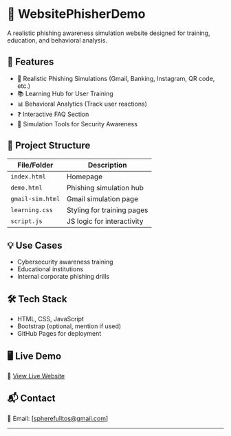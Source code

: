 # 🎣 WebsitePhisherDemo

A realistic phishing awareness simulation website designed for training, education, and behavioral analysis.

## 🚀 Features

- 🧠 Realistic Phishing Simulations (Gmail, Banking, Instagram, QR code, etc.)
- 📚 Learning Hub for User Training
- 📊 Behavioral Analytics (Track user reactions)
- ❓ Interactive FAQ Section
- 🧰 Simulation Tools for Security Awareness

## 📂 Project Structure

| File/Folder | Description |
|-------------|-------------|
| `index.html` | Homepage |
| `demo.html` | Phishing simulation hub |
| `gmail-sim.html` | Gmail simulation page |
| `learning.css` | Styling for training pages |
| `script.js` | JS logic for interactivity |

## 💡 Use Cases

- Cybersecurity awareness training
- Educational institutions
- Internal corporate phishing drills

## 🛠 Tech Stack

- HTML, CSS, JavaScript
- Bootstrap (optional, mention if used)
- GitHub Pages for deployment

## 🖥️ Live Demo

🔗 [View Live Website](https://www.codiepro.in)


## 📬 Contact

📧 Email: [spherefulltos@gmail.com]

---
